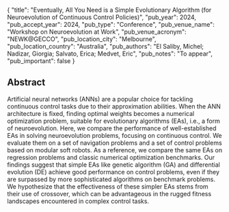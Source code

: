 {
  "title": "Eventually, All You Need is a Simple Evolutionary Algorithm (for Neuroevolution of Continuous Control Policies)",
  "pub_year": 2024,
  "pub_accept_year": 2024,
  "pub_type": "Conference",
  "pub_venue_name": "Workshop on Neuroevolution at Work",
  "pub_venue_acronym": "NEWK@GECCO",
  "pub_location_city": "Melbourne",
  "pub_location_country": "Australia",
  "pub_authors": "El Saliby, Michel; Nadizar, Giorgia; Salvato, Erica; Medvet, Eric",
  "pub_notes": "To appear",
  "pub_important": false
}

## Abstract
Artificial neural networks (ANNs) are a popular choice for tackling continuous control tasks due to their approximation abilities. When the ANN architecture is fixed, finding optimal weights becomes a numerical optimization problem, suitable for evolutionary algorithms (EAs), i.e., a form of neuroevolution. Here, we compare the performance of well-established EAs in solving neuroevolution problems, focusing on continuous control. We evaluate them on a set of navigation problems and a set of control problems based on modular soft robots. As a reference, we compare the same EAs on regression problems and classic numerical optimization benchmarks. Our findings suggest that simple EAs like genetic algorithm (GA) and differential evolution (DE) achieve good performance on control problems, even if they are surpassed by more sophisticated algorithms on benchmark problems. We hypothesize that the effectiveness of these simpler EAs stems from their use of crossover, which can be advantageous in the rugged fitness landscapes encountered in complex control tasks.
